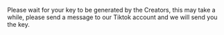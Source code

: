 Please wait for your key to be generated by the Creators, this may take a while, please send a message to our Tiktok account and we will send you the key.

